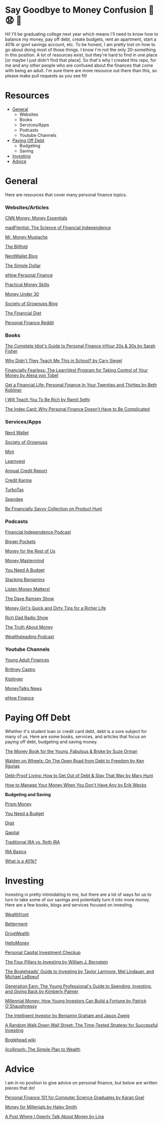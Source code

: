 # Say Goodbye to Money Confusion :wave: :anguished: :money_with_wings:

Hi! I'll be graduating college next year which means I'll need to know how to balance my money, pay off debt, create budgets, rent an apartment, start a 401k or govt savings account, etc. To be honest, I am pretty lost on how to go about doing most of those things. I know I'm not the only 20-something in this position. A lot of resources exist, but they're hard to find in one place [or maybe I just didn't find that place]. So that's why I created this repo, for me and any other people who are confused about the finances that come with being an adult. I'm sure there are more resource out there than this, so please make pull requests as you see fit!

# Resources
- [General](#general)
	- Websites
	- Books
	- Services/Apps
	- Podcasts
	- Youtube Channels
- [Paying Off Debt](#paying-off-debt)
	- Budgeting
	- Saving 
- [Investing](#investing)
- [Advice](#advice)

# General
Here are resources that cover many personal finance topics.

### Websites/Articles 

[CNN Money: Money Essentials](http://money.cnn.com/pf/money-essentials/)

[madFIentist: The Science of Financial Independence](http://www.madfientist.com/articles/)

[Mr. Money Mustache](http://www.mrmoneymustache.com)

[The Billfold](https://thebillfold.com)

[NerdWallet Blog](http://www.nerdwallet.com/blog/)

[The Simple Dollar](http://www.thesimpledollar.com)

[eHow Personal Finance](http://www.ehow.com/personal-finance/)

[Practical Money Skills](http://www.practicalmoneyskills.com)

[Money Under 30](http://www.moneyunder30.com)

[Society of Grownups Blog](https://www.societyofgrownups.com/blog)

[The Financial Diet](http://thefinancialdiet.com)

[Personal Finance Reddit](https://www.reddit.com/r/personalfinance/wiki/commontopics)

### Books

[The Complete Idiot's Guide to Personal Finance inYour 20s & 30s by Sarah Fisher](http://www.amazon.com/gp/product/1592578837?ie=UTF8&tag=fastweb-20&linkCode=as2&camp=1789&creative=390957&creativeASIN=1592578837)

[Why Didn't They Teach Me This in School? by Cary Siegel](http://www.amazon.com/Didnt-They-Teach-This-School/dp/1481027565/ref=pd_bxgy_14_3?ie=UTF8&refRID=0VE4KBEVSF8R4GGE599Y)

[Financially Fearless: The LearnVest Program for Taking Control of Your Money by Alexa von Tobel](http://www.amazon.com/Financially-Fearless-LearnVest-Program-Control/dp/0385347618)

[Get a Financial Life: Personal Finance In Your Twenties and Thirties by Beth Kobliner](http://www.amazon.com/gp/product/0743264363?ie=UTF8&tag=fastweb-20&linkCode=as2&camp=1789&creative=390957&creativeASIN=0743264363)

[I Will Teach You To Be Rich by Ramit Sethi](http://www.amazon.com/Will-Teach-You-Be-Rich/dp/0761147489/ref=sr_1_23?s=books&ie=UTF8&qid=1456455478&sr=1-23&keywords=student+debt&refinements=p_n_feature_browse-bin%3A2656022011)

[The Index Card: Why Personal Finance Doesn’t Have to Be Complicated](http://www.amazon.com/Index-Card-Personal-Finance-Complicated/dp/1591847680?ie=UTF8&colid=68BWC9LIO5AC&coliid=I3EVW3WX6QJJZ&ref_=wl_it_dp_o_pC_nS_ttl)



### Services/Apps

[Nerd Wallet](http://www.nerdwallet.com)

[Society of Grownups](https://www.societyofgrownups.com)

[Mint](https://www.mint.com)

[Learnvest](https://www.learnvest.com)

[Annual Credit Report](https://www.annualcreditreport.com/index.action)

[Credit Karma](https://www.creditkarma.com/)

[TurboTax](http://turbotax.intuit.com)

[Spendee](http://www.spendeeapp.com/)

[Be Financially Savvy Collection on Product Hunt](https://www.producthunt.com/@melissajoykong/collections/be-financially-savvy)

### Podcasts

[Financial Independence Podcast](http://www.madfientist.com/podcast/)

[Bigger Pockets](https://www.biggerpockets.com/renewsblog/category/podcast/)

[Money for the Rest of Us](http://moneyfortherestofus.net/episodes/)

[Money Mastermind](https://itunes.apple.com/podcast/money-mastermind-show/id892092542)

[You Need A Budget](http://www.stitcher.com/podcast/you-need-a-budget-ynab)

[Stacking Benjamins](http://www.stitcher.com/podcast/stacking-benjamins)

[Listen Money Matters!](http://www.stitcher.com/podcast/listen-money-matters)

[The Dave Ramsey Show](https://itunes.apple.com/podcast/the-dave-ramsey-show/id77001367?snid=show.podcast-a)

[Money Girl's Quick and Dirty Tips for a Richer Life](https://itunes.apple.com/us/podcast/money-girls-quick-dirty-tips/id209859739?mt=2)

[Rich Dad Radio Show](https://itunes.apple.com/us/podcast/rich-dad-radio-show-in-your/id833641766?mt=2)

[The Truth About Money](https://itunes.apple.com/us/podcast/truth-about-money-ric-edelman/id274994551?mt=2)

[Wealthsteading Podcast](http://www.wealthsteading.com)

### Youtube Channels

[Young Adult Finances](https://www.youtube.com/user/YoungAdultFinances/videos)

[Brittney Castro](https://www.youtube.com/user/brittneycastro/videos)

[Kiplinger](https://www.youtube.com/user/kiplinger/videos)

[MoneyTalks News](https://www.youtube.com/user/MoneyTalksNews/playlists)

[eHow Finance](https://www.youtube.com/user/ehowfinance/videos)

# Paying Off Debt
Whether it's student loan or credit card debt, debt is a sore subject for many of us. Here are some books, services, and articles that focus on paying off debt, budgeting and saving money.

[The Money Book for the Young, Fabulous & Broke by Suze Orman](http://www.amazon.com/Money-Book-Young-Fabulous-Broke/dp/1594482241/ref=sr_1_1?s=books&ie=UTF8&qid=1391462730&sr=1-1&keywords=the+money+book+for+the+young+fabulous+%26+broke)

[Walden on Wheels: On The Open Road from Debt to Freedom by Ken Ilgunas](http://www.amazon.com/Walden-Wheels-Open-Road-Freedom/dp/054402883X)

[Debt-Proof Living: How to Get Out of Debt & Stay That Way by Mary Hunt](http://www.amazon.com/Debt-Proof-Living-Debt-Stay-That/dp/0800721454/ref=sr_1_19?s=books&ie=UTF8&qid=1456455478&sr=1-19&keywords=student+debt&refinements=p_n_feature_browse-bin%3A2656022011)

[How to Manage Your Money When You Don't Have Any by Erik Wecks](http://www.amazon.com/Manage-Your-Money-When-Dont/dp/1475044038/ref=sr_1_11?s=books&ie=UTF8&qid=1456455466&sr=1-11&keywords=student+debt&refinements=p_n_feature_browse-bin%3A2656022011)

**Budgeting and Saving**

[Prism Money](https://www.prismmoney.com/)

[You Need a Budget](http://www.youneedabudget.com)

[Digit](https://digit.co/)

[Qapital](https://www.qapital.com)

[Traditional IRA vs. Roth IRA](http://www.madfientist.com/traditional-ira-vs-roth-ira/)

[IRA Basics](http://money.cnn.com/retirement/guide/IRA_Basics.moneymag/)

[What is a 401k?](https://www.nerdwallet.com/blog/finance/what-is-401k/)

# Investing
Investing in pretty intimidating to me, but there are a lot of ways for us to turn to take some of our savings and potentially turn it into more money. Here are a few books, blogs and services focused on investing. 

[Wealthfront](https://www.wealthfront.com)

[Betterment](https://www.betterment.com)

[DriveWealth](https://you.drivewealth.com/?lang=en_US&r=ABCD1232&utm_source=Forbes&utm_medium=article&utm_campaign=entrepreneurship)

[HelloMoney](https://hellomoney.co/)

[Personal Capital Investment Checkup](https://www.personalcapital.com/financial-software/investment-checkup)


[The Four Pillars to Investing by William J. Bernstein](http://www.amazon.com/The-Four-Pillars-Investing-Portfolio-ebook/dp/B0041842TW)

[The Bogleheads' Guide to Investing by Taylor Larimore, Mel Lindauer, and Michael LeBoeuf](http://www.amazon.com/Bogleheads-Guide-Investing-Taylor-Larimore-ebook/dp/B00JUV01RW/)

[Generation Earn: The Young Professional's Guide to Spending, Investing, and Giving Back by Kimberly Palmer](http://www.amazon.com/Generation-Earn-Professionals-Spending-Investing/dp/158008236X%3FSubscriptionId%3D0ENGV10E9K9QDNSJ5C82%26tag%3Dflatwave-20%26linkCode%3Dxm2%26camp%3D2025%26creative%3D165953%26creativeASIN%3D158008236X)

[Millennial Money: How Young Investors Can Build a Fortune by Patrick O'Shaughnessy](http://www.amazon.com/Millennial-Money-Young-Investors-Fortune/dp/1137279257)

[The Intelligent Investor by Benjamin Graham and Jason Zweig](http://www.amazon.com/gp/product/0060555661/ref=as_li_tl?ie=UTF8&camp=211189&creative=373489&creativeASIN=0060555661&link_code=as3&tag=eriwoosmed-20&linkId=Q2FUZHPUOZEA6GNW)

[A Random Walk Down Wall Street: The Time-Tested Strategy for Successful Investing](http://www.amazon.com/Random-Walk-Down-Wall-Street/dp/0393352242)

[Boglehead wiki](https://www.bogleheads.org/wiki/Main_Page)

[jlcollinsnh: The Simple Plan to Wealth](http://jlcollinsnh.com/about/)

# Advice 
I am in no position to give advice on personal finance, but below are written pieces that do!

[Personal Finance 101 for Computer Science Graduates by Karan Goel](https://medium.com/@karan/personal-finance-101-for-computer-science-graduates-e1c887294707#.nsr5phddu)

[Money for Millenials by Haley Smith](https://medium.com/life-tips/money-for-millennials-aa93de05792#.3uw5b0pgt)

[A Post Where I Openly Talk About Money by Lina](http://linalovesit.com/2015/02/12/post-openly-talk-money/)

